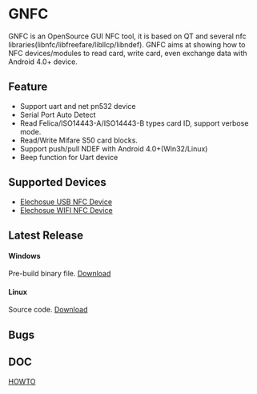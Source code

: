 # GNFC

GNFC is an OpenSource GUI NFC tool, it is based on QT and several nfc libraries(libnfc/libfreefare/libllcp/libndef). GNFC aims at showing how to NFC devices/modules to read card, write card, even exchange data with Android 4.0+ device. 

## Feature

+ Support uart and net pn532 device
+ Serial Port Auto Detect
+ Read Felica/ISO14443-A/ISO14443-B types card ID, support verbose mode.
+ Read/Write Mifare S50 card blocks.
+ Support push/pull NDEF with Android 4.0+(Win32/Linux)
+ Beep function for Uart device 

## Supported Devices

+ [Elechosue USB NFC Device]()
+ [Elechosue WIFI NFC Device]()

## Latest Release

#### Windows
Pre-build binary file. [Download](https://github.com/JiapengLi/GNFC/releases/download/v0.2.0/gnfc-0.2.0-win.zip)

#### Linux
Source code. [Download](https://github.com/JiapengLi/GNFC/archive/v0.2.0.zip)

## Bugs	

## DOC
[HOWTO](./doc/HOWTO.md)
